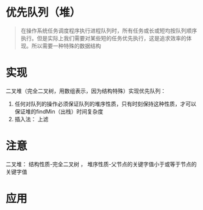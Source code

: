 # 优先队列（堆）
> 在操作系统任务调度程序执行进程队列时，所有任务或长或短均按队列顺序执行。但是实际上我们需要对某些短的任务优先执行，这是追求效率的体现。所以需要一种特殊的数据结构

# 实现
二叉堆（完全二叉树，用数组表示，因为结构特殊）实现优先队列：
1. 任何对队列的操作必须保证队列的堆序性质，只有时刻保持这种性质，才可以保证堆的findMin（出栈）时间复杂度
2. 插入法： 上滤


# 注意
二叉堆： 结构性质-完全二叉树 ， 堆序性质-父节点的关键字值小于或等于节点的关键字值

# 应用
